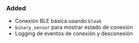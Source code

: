 ### Added
- Conexión BLE básica usando `bleak`
- `binary_sensor` para mostrar estado de conexión
- Logging de eventos de conexión y desconexión
